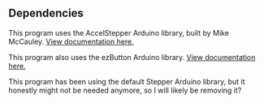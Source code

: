 ## Dependencies

This program uses the AccelStepper Arduino library, built by Mike McCauley. [View documentation here.](http://www.airspayce.com/mikem/arduino/AccelStepper/index.html)

This program also uses the ezButton Arduino library. [View documentation here.](https://arduinogetstarted.com/tutorials/arduino-button-library)

This program has been using the default Stepper Arduino library, but it honestly might not be needed anymore, so I will likely be removing it?
